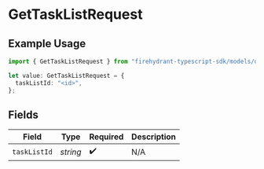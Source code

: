 # GetTaskListRequest

## Example Usage

```typescript
import { GetTaskListRequest } from "firehydrant-typescript-sdk/models/operations";

let value: GetTaskListRequest = {
  taskListId: "<id>",
};
```

## Fields

| Field              | Type               | Required           | Description        |
| ------------------ | ------------------ | ------------------ | ------------------ |
| `taskListId`       | *string*           | :heavy_check_mark: | N/A                |